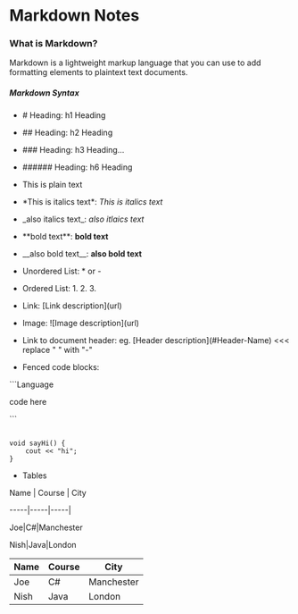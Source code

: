 # Markdown Notes

### What is Markdown?
Markdown is a lightweight markup language that you can use to add formatting elements to plaintext text documents.

##### Markdown Syntax
* \# Heading: h1 Heading
* \## Heading: h2 Heading
* \### Heading: h3 Heading...
* \###### Heading: h6 Heading

* This is plain text
* \*This is italics text\*: *This is italics text*
* \_also italics text\_: _also itlaics text_
* \*\*bold text\*\*: **bold text**
* \_\_also bold text\_\_: __also bold text__

* Unordered List: \* or -
* Ordered List: 1. 2. 3. 

* Link: \[Link description\]\(url\)
* Image: \!\[Image description\]\(url\)

* Link to document header: eg. \[Header description\]\(\#Header-Name\) \<\<\< replace " " with "-"

* Fenced code blocks: 

\`\`\`Language

code here

\`\`\`
``` CPlusPlus

void sayHi() {
    cout << "hi";
}
```

* Tables

Name \| Course \| City

-----\|-----\|-----\|

Joe\|C\#\|Manchester

Nish\|Java\|London

Name | Course | City
-----|-----|-----
Joe|C\#|Manchester
Nish|Java|London

